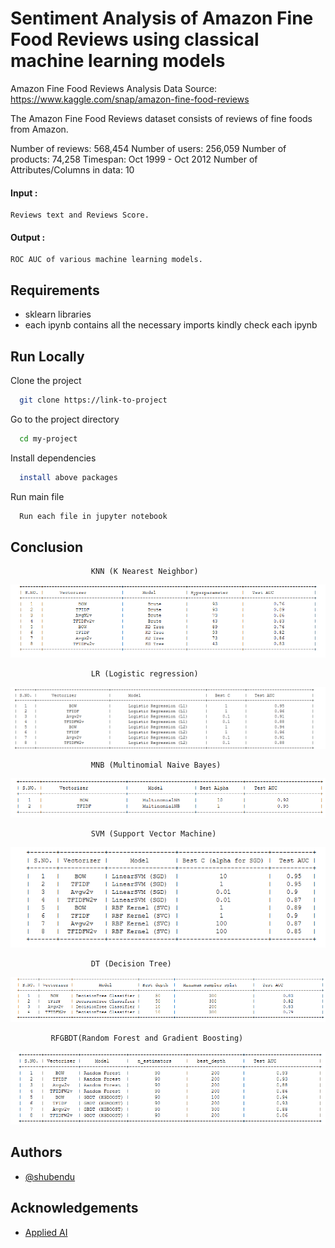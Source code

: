
# Sentiment Analysis of Amazon Fine Food Reviews using classical machine learning models

Amazon Fine Food Reviews Analysis Data Source: https://www.kaggle.com/snap/amazon-fine-food-reviews

The Amazon Fine Food Reviews dataset consists of reviews of fine foods from Amazon.

Number of reviews: 568,454 Number of users: 256,059 Number of products: 74,258 Timespan: Oct 1999 - Oct 2012 Number of Attributes/Columns in data: 10

#### Input :
    Reviews text and Reviews Score.

#### Output :
    ROC AUC of various machine learning models.



## Requirements

- sklearn libraries
- each ipynb contains all the necessary imports kindly check each ipynb





  
## Run Locally

Clone the project

```bash
  git clone https://link-to-project
```

Go to the project directory

```bash
  cd my-project
```

Install dependencies

```bash
  install above packages
```

Run main file

```bash
  Run each file in jupyter notebook
```

  
## Conclusion
                      KNN (K Nearest Neighbor)
![App Screenshot](images/KNN.png)

                      LR (Logistic regression)
![App Screenshot](images/LR.png)

                      MNB (Multinomial Naive Bayes)
![App Screenshot](images/MNB.png)

                      SVM (Support Vector Machine)
![App Screenshot](images/SVM.png)

                      DT (Decision Tree)
![App Screenshot](images/DT.png)

             RFGBDT(Random Forest and Gradient Boosting)
![App Screenshot](images/RFGBDT.png)
  
## Authors

- [@shubendu](https://www.github.com/shubendu)

  
## Acknowledgements

 - [Applied AI](https://www.appliedaicourse.com/)


  